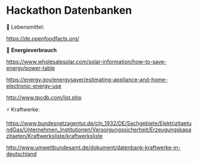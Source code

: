 # Hackathon Datenbanken

:beer: Lebensmittel:

https://de.openfoodfacts.org/

:electric_plug: **Energieverbrauch**

https://www.wholesalesolar.com/solar-information/how-to-save-energy/power-table

https://energy.gov/energysaver/estimating-appliance-and-home-electronic-energy-use

http://www.tpcdb.com/list.php

:zap: Kraftwerke:

https://www.bundesnetzagentur.de/cln_1932/DE/Sachgebiete/ElektrizitaetundGas/Unternehmen_Institutionen/Versorgungssicherheit/Erzeugungskapazitaeten/Kraftwerksliste/kraftwerksliste

http://www.umweltbundesamt.de/dokument/datenbank-kraftwerke-in-deutschland
